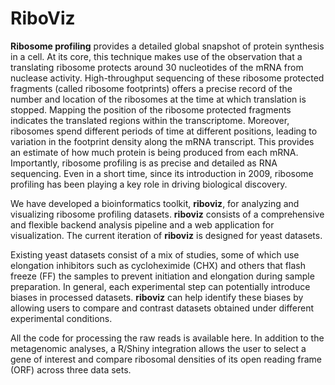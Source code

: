 # RiboViz
<b>Ribosome profiling</b> provides a detailed global snapshot of protein synthesis in a cell.  At its core, this technique makes use of the observation that a translating ribosome protects around 30 nucleotides of the mRNA from nuclease activity.  High-throughput sequencing of these ribosome protected fragments (called ribosome footprints) offers a precise record of the number and location of the ribosomes at the time at which translation is stopped. Mapping the position of the ribosome protected fragments indicates the translated regions within the transcriptome.  Moreover, ribosomes spend different periods of time at different positions, leading to variation in the footprint density along the mRNA transcript. This provides an estimate of how much protein is being produced from each mRNA. Importantly, ribosome profiling is as precise and detailed as RNA sequencing. Even in a short time, since its introduction in 2009, ribosome profiling has been playing a key role in driving biological discovery. </p>

<p> We have developed a bioinformatics toolkit, <b>riboviz</b>, for analyzing and visualizing ribosome profiling datasets. <b>riboviz</b> consists of a comprehensive and flexible backend analysis pipeline and a web application for visualization. The current iteration of <b>riboviz</b> is designed for yeast datasets.</p>

<p> Existing yeast datasets consist of a mix of studies, some of which use elongation inhibitors such as cycloheximide (CHX) and others that flash freeze (FF) the samples to prevent initiation and elongation during sample preparation. In general, each experimental step can potentially introduce biases in processed datasets. <b>riboviz</b> can help identify these biases by allowing users to compare and contrast datasets obtained under different experimental conditions. </p>

<p>  All the code for processing the raw reads is available here.
In addition to the metagenomic analyses, a R/Shiny integration allows the user to select a gene of interest and compare ribosomal densities of its open reading frame (ORF) across three data sets.
